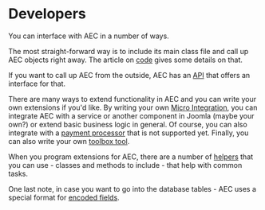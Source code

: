 # Developers

You can interface with AEC in a number of ways.

The most straight-forward way is to include its main class file and call up AEC objects right away. The article on [code](developers/02-code) gives some details on that.

If you want to call up AEC from the outside, AEC has an [API](developers/03-api) that offers an interface for that.

There are many ways to extend functionality in AEC and you can write your own extensions if you'd like. By writing your own [Micro Integration](developers/04-custom-mi), you can integrate AEC with a service or another component in Joomla (maybe your own?) or extend basic business logic in general. Of course, you can also integrate with a [payment processor](developers/05-custom-processor) that is not supported yet. Finally, you can also write your own [toolbox tool](developers/06-custom-tool).

When you program extensions for AEC, there are a number of [helpers](developers/07-helpers) that you can use - classes and methods to include - that help with common tasks.

One last note, in case you want to go into the database tables - AEC uses a special format for [encoded fields](developers/01-database).
